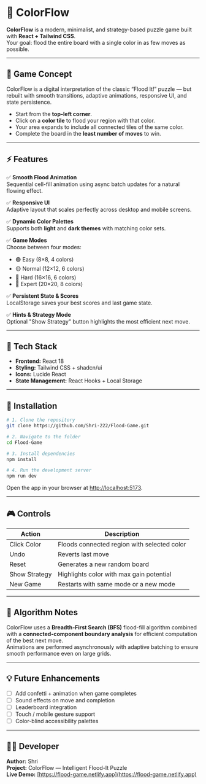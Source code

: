 # 🎨 ColorFlow

**ColorFlow** is a modern, minimalist, and strategy-based puzzle game built with **React + Tailwind CSS**.  
Your goal: flood the entire board with a single color in as few moves as possible.

---

## 🧠 Game Concept

ColorFlow is a digital interpretation of the classic “Flood It!” puzzle — but rebuilt with smooth transitions, adaptive animations, responsive UI, and state persistence.

- Start from the **top-left corner**.  
- Click on a **color tile** to flood your region with that color.  
- Your area expands to include all connected tiles of the same color.  
- Complete the board in the **least number of moves** to win.

---

## ⚡ Features

✅ **Smooth Flood Animation**  
Sequential cell-fill animation using async batch updates for a natural flowing effect.  

✅ **Responsive UI**  
Adaptive layout that scales perfectly across desktop and mobile screens.  

✅ **Dynamic Color Palettes**  
Supports both **light** and **dark themes** with matching color sets.  

✅ **Game Modes**  
Choose between four modes:  
- 🟢 Easy (8×8, 4 colors)  
- 🟡 Normal (12×12, 6 colors)  
- 🔵 Hard (16×16, 6 colors)  
- 🔴 Expert (20×20, 8 colors)  

✅ **Persistent State & Scores**  
LocalStorage saves your best scores and last game state.  

✅ **Hints & Strategy Mode**  
Optional "Show Strategy" button highlights the most efficient next move.   

---

## 🧩 Tech Stack

- **Frontend:** React 18   
- **Styling:** Tailwind CSS + shadcn/ui  
- **Icons:** Lucide React  
- **State Management:** React Hooks + Local Storage  

---

## 🚀 Installation

```bash
# 1. Clone the repository
git clone https://github.com/Shri-222/Flood-Game.git

# 2. Navigate to the folder
cd Flood-Game

# 3. Install dependencies
npm install

# 4. Run the development server
npm run dev
```

Open the app in your browser at [http://localhost:5173](http://localhost:5173).

---

## 🎮 Controls

| Action | Description |
|--------|--------------|
| Click Color | Floods connected region with selected color |
| Undo | Reverts last move |
| Reset | Generates a new random board |
| Show Strategy | Highlights color with max gain potential |
| New Game | Restarts with same mode or a new mode |

---

## 🧠 Algorithm Notes

ColorFlow uses a **Breadth-First Search (BFS)** flood-fill algorithm combined with a **connected-component boundary analysis** for efficient computation of the best next move.  
Animations are performed asynchronously with adaptive batching to ensure smooth performance even on large grids.

---

## 💡 Future Enhancements

- [ ] Add confetti + animation when game completes  
- [ ] Sound effects on move and completion  
- [ ] Leaderboard integration  
- [ ] Touch / mobile gesture support  
- [ ] Color-blind accessibility palettes  

---

## 👨‍💻 Developer

**Author:** Shri  
**Project:** ColorFlow — Intelligent Flood-It Puzzle  
**Live Demo:** [https://flood-game.netlify.app](https://flood-game.netlify.app)
